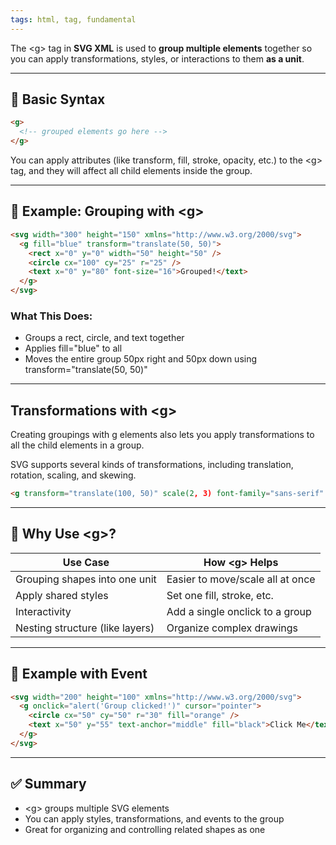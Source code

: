 ```yaml
---
tags: html, tag, fundamental
---
```


The \<g> tag in **SVG XML** is used to **group multiple elements** together so you can apply transformations, styles, or interactions to them **as a unit**.

---

## **🔹 Basic Syntax**

```html
<g>
  <!-- grouped elements go here -->
</g>
```

You can apply attributes (like transform, fill, stroke, opacity, etc.) to the \<g> tag, and they will affect all child elements inside the group.

---

## **🔹 Example: Grouping with \<g>** 

```html
<svg width="300" height="150" xmlns="http://www.w3.org/2000/svg">
  <g fill="blue" transform="translate(50, 50)">
    <rect x="0" y="0" width="50" height="50" />
    <circle cx="100" cy="25" r="25" />
    <text x="0" y="80" font-size="16">Grouped!</text>
  </g>
</svg>
```

### **What This Does:**

- Groups a rect, circle, and text together
- Applies fill="blue" to all
- Moves the entire group 50px right and 50px down using transform="translate(50, 50)"

---

## **Transformations with \<g>**

Creating groupings with g elements also lets you apply transformations to all the child elements in a group.

SVG supports several kinds of transformations, including translation, rotation, scaling, and skewing.

```html
<g transform="translate(100, 50)" scale(2, 3) font-family="sans-serif" fill="blue">
```

---

## **🔹 Why Use \<g>?**

|**Use Case**|**How** \<g> **Helps**|
|---|---|
|Grouping shapes into one unit|Easier to move/scale all at once|
|Apply shared styles|Set one fill, stroke, etc.|
|Interactivity|Add a single onclick to a group|
|Nesting structure (like layers)|Organize complex drawings|

---

## **🔸 Example with Event**

```html
<svg width="200" height="100" xmlns="http://www.w3.org/2000/svg">
  <g onclick="alert('Group clicked!')" cursor="pointer">
    <circle cx="50" cy="50" r="30" fill="orange" />
    <text x="50" y="55" text-anchor="middle" fill="black">Click Me</text>
  </g>
</svg>
```

---

## **✅ Summary**

- \<g> groups multiple SVG elements
- You can apply styles, transformations, and events to the group
- Great for organizing and controlling related shapes as one